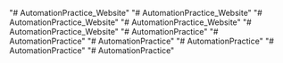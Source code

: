 "# AutomationPractice_Website" 
"# AutomationPractice_Website" 
"# AutomationPractice_Website" 
"# AutomationPractice_Website" 
"# AutomationPractice_Website" 
"# AutomationPractice" 
"# AutomationPractice" 
"# AutomationPractice" 
"# AutomationPractice" 
"# AutomationPractice" 
"# AutomationPractice" 
